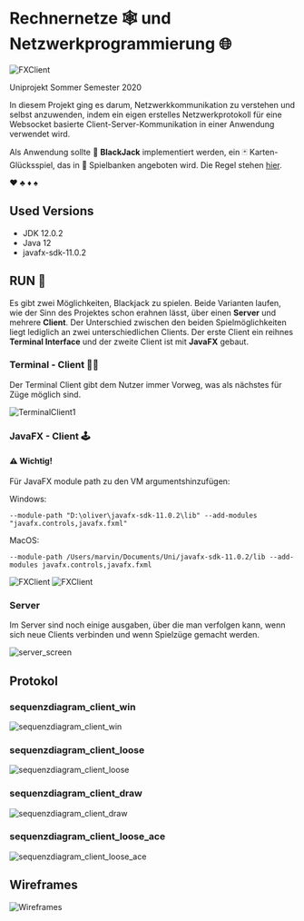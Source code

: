 # Rechnernetze 🕸️ und Netzwerkprogrammierung 🌐

![FXClient](source/welcome_screen.png)

Uniprojekt Sommer Semester 2020

In diesem Projekt ging es darum, Netzwerkkommunikation zu verstehen und selbst anzuwenden, indem ein eigen erstelles Netzwerkprotokoll für eine Websocket basierte Client-Server-Kommunikation in einer Anwendung verwendet wird.

Als Anwendung sollte 🎰 **BlackJack** implementiert werden, ein 🃏 Karten-Glücksspiel, das in 💸 Spielbanken angeboten wird. Die Regel stehen [hier](https://de.wikipedia.org/wiki/Black_Jack#Die_Regeln).

♥️ ♣️ ♦️ ♠️

## Used Versions

 - JDK 12.0.2
 - Java 12
 - javafx-sdk-11.0.2

## RUN 🎲

Es gibt zwei Möglichkeiten, Blackjack zu spielen. Beide Varianten laufen, wie der Sinn des Projektes schon erahnen lässt, über einen **Server** und mehrere **Client**. Der Unterschied zwischen den beiden Spielmöglichkeiten liegt lediglich an zwei unterschiedlichen Clients. Der erste Client ein reihnes **Terminal Interface** und der zweite Client ist mit **JavaFX** gebaut.

### Terminal - Client 👨‍💻

Der Terminal Client gibt dem Nutzer immer Vorweg, was als nächstes für Züge möglich sind.

![TerminalClient1](source/terminal_lost_screen.png)

### JavaFX - Client 🕹️

#### ⚠️ Wichtig!
Für JavaFX module path zu den VM argumentshinzufügen:

Windows:
```
--module-path "D:\oliver\javafx-sdk-11.0.2\lib" --add-modules "javafx.controls,javafx.fxml"
```

MacOS:
```
--module-path /Users/marvin/Documents/Uni/javafx-sdk-11.0.2/lib --add-modules javafx.controls,javafx.fxml
```

![FXClient](source/won_screen.png)
![FXClient](source/lost_screen.png)

### Server

Im Server sind noch einige ausgaben, über die man verfolgen kann, wenn sich neue Clients verbinden und wenn Spielzüge gemacht werden.

![server_screen](source/server_screen.png)

## Protokol

### sequenzdiagram_client_win
![sequenzdiagram_client_win](source/sequenzdiagram_client_win.png)

### sequenzdiagram_client_loose
![sequenzdiagram_client_loose](source/sequenzdiagram_client_loose.png)

### sequenzdiagram_client_draw
![sequenzdiagram_client_draw](source/sequenzdiagram_client_draw.png)

### sequenzdiagram_client_loose_ace
![sequenzdiagram_client_loose_ace](source/sequenzdiagram_client_loose_ace.png)

## Wireframes

![Wireframes](source/wireframes.png)

